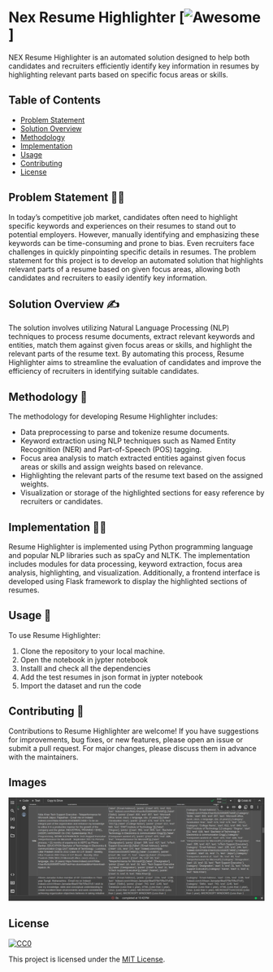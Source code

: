 # Nex Resume Highlighter [![Awesome](https://cdn.jsdelivr.net/gh/sindresorhus/awesome@d7305f38d29fed78fa85652e3a63e154dd8e8829/media/badge.svg)]

NEX Resume Highlighter is an automated solution designed to help both candidates and recruiters efficiently identify key information in resumes by highlighting relevant parts based on specific focus areas or skills.

## Table of Contents
- [Problem Statement](#problem-statement)
- [Solution Overview](#solution-overview)
- [Methodology](#methodology)
- [Implementation](#implementation)
- [Usage](#usage)
- [Contributing](#contributing)
- [License](#license)

## Problem Statement 🚀🚀

In today’s competitive job market, candidates often need to highlight specific keywords and experiences on their resumes to stand out to potential employers. However, manually identifying and emphasizing these keywords can be time-consuming and prone to bias. Even recruiters face challenges in quickly pinpointing specific details in resumes. The problem statement for this project is to develop an automated solution that highlights relevant parts of a resume based on given focus areas, allowing both candidates and recruiters to easily identify key information.

## Solution Overview ✍️

The solution involves utilizing Natural Language Processing (NLP) techniques to process resume documents, extract relevant keywords and entities, match them against given focus areas or skills, and highlight the relevant parts of the resume text. By automating this process, Resume Highlighter aims to streamline the evaluation of candidates and improve the efficiency of recruiters in identifying suitable candidates.

## Methodology 📝

The methodology for developing Resume Highlighter includes:
- Data preprocessing to parse and tokenize resume documents.
- Keyword extraction using NLP techniques such as Named Entity Recognition (NER) and Part-of-Speech (POS) tagging.
- Focus area analysis to match extracted entities against given focus areas or skills and assign weights based on relevance.
- Highlighting the relevant parts of the resume text based on the assigned weights.
- Visualization or storage of the highlighted sections for easy reference by recruiters or candidates.

## Implementation 👨‍💻

Resume Highlighter is implemented using Python programming language and popular NLP libraries such as spaCy and NLTK. The implementation includes modules for data processing, keyword extraction, focus area analysis, highlighting, and visualization. Additionally, a frontend interface is developed using Flask framework to display the highlighted sections of resumes.

## Usage 🔎
 
To use Resume Highlighter:
1. Clone the repository to your local machine.
2. Open the notebook in jypter notebook
3. Installl and check all the dependencies
4. Add the test resumes in json format in jypter notebook
5. Import the dataset and run the code


## Contributing 👥

Contributions to Resume Highlighter are welcome! If you have suggestions for improvements, bug fixes, or new features, please open an issue or submit a pull request. For major changes, please discuss them in advance with the maintainers.

## Images 

<img src="/images/img1.jpeg"> </img>

## License

[![CC0](https://licensebuttons.net/p/zero/1.0/88x31.png)](https://creativecommons.org/publicdomain/zero/1.0/)

This project is licensed under the [MIT License](LICENSE).
